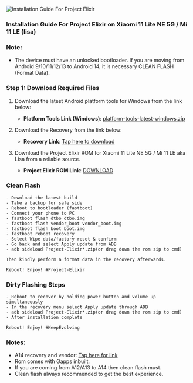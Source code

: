 ![Installation Guide For Project Elixir](https://i.imgur.com/42LxtAl.png)

### Installation Guide For Project Elixir on Xiaomi 11 Lite NE 5G / Mi 11 LE (lisa)

###  **Note:** 
- The device must have an unlocked bootloader. If you are moving from Android 9/10/11/12/13 to Android 14, it is necessary CLEAN FLASH (Format Data).

### Step 1: Download Required Files
1. Download the latest Android platform tools for Windows from the link below:
   - **Platform Tools Link (Windows)**: [platform-tools-latest-windows.zip](https://dl.google.com/android/repository/platform-tools-latest-windows.zip)

2. Download the Recovery from the link below:
   - **Recovery Link**: [Tap here to download](https://www.pling.com/p/2120336/)

3. Download the Project Elixir ROM for Xiaomi 11 Lite NE 5G / Mi 11 LE aka Lisa from a reliable source.
   - **Project Elixir ROM Link**: [DOWNLOAD](https://projectelixiros.com/device/lisa)

### Clean Flash
```
- Download the latest build
- Take a backup for safe side
- Reboot to bootloader (fastboot)
- Connect your phone to PC
- fastboot flash dtbo dtbo.img
- fastboot flash vendor_boot vendor_boot.img
- fastboot flash boot boot.img
- fastboot reboot recovery
- Select Wipe data/factory reset & confirm
- Go back and select Apply update from ADB
- adb sideload Project-Elixir*.zip(or drag down the rom zip to cmd)

Then kindly perform a format data in the recovery afterwards.

Reboot! Enjoy! #Project-Elixir
```

### Dirty Flashing Steps
```
- Reboot to recover by holding power button and volume up simultaneously
- In the recovery menu select Apply update through ADB
- adb sideload Project-Elixir*.zip(or drag down the rom zip to cmd)
- After installation complete

Reboot! Enjoy! #KeepEvolving
```
### Notes:

- A14 recovery and vendor: [Tap here for link](https://www.pling.com/p/2120336/)
- Rom comes with Gapps inbuilt.
- If you are coming from A12/A13 to A14 then clean flash must.
- Clean flash always recommended to get the best experience.
